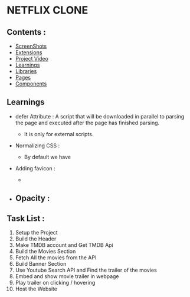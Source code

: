 # NETFLIX CLONE 

## Contents : 
- [ScreenShots](#screenshots)
- [Extensions](#extensions)
- [Project Video](#project-video)
- [Learnings](#learnings)
- [Libraries](#libraries)
- [Pages](#pages)
- [Components](components)

## Learnings

- defer Attribute :
  A script that will be downloaded in parallel to parsing the page and executed after the page has finished parsing.

  - It is only for external scripts.

- Normalizing CSS :
  - By default we have

- Adding favicon :
  - <link rel="icon" type="image/x-icon" href="Link to image">

- Opacity :
  - 

## Task List :

1. Setup the Project
2. Build the Header
3. Make TMDB account and Get TMDB Api 
4. Build the Movies Section 
5. Fetch All the movies from the API 
6. Build Banner Section
7. Use Youtube Search API and Find the trailer of the movies 
8. Embed and show movie trailer in webpage
9. Play trailer on clicking / hovering 
10. Host the Website 
